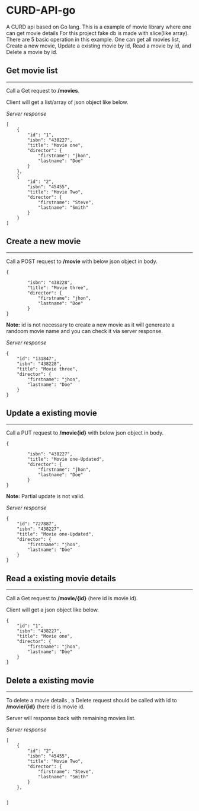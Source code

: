 # CURD-API-go
A CURD api based on Go lang.
This is a example of movie library where one can get movie details
For this project fake db is made with slice(like array). There are 5 basic operation in this example. One can get all movies list, Create a new movie, Update a existing movie by id, Read a movie by id, and Delete a movie by id.

## Get movie list
---
Call a Get request to **/movies**. 

Client will get a list/array  of json object like below.

_Server response_

```
[
    {
        "id": "1",
        "isbn": "438227",
        "title": "Movie one",
        "director": {
            "firstname": "jhon",
            "lastname": "Doe"
        }
    },
    {
        "id": "2",
        "isbn": "45455",
        "title": "Movie Two",
        "director": {
            "firstname": "Steve",
            "lastname": "Smith"
        }
    }
]
```

## Create a new movie 
---
Call a POST request to **/movie** with below json object in body.

```
{
        
        "isbn": "438228",
        "title": "Movie three",
        "director": {
            "firstname": "jhon",
            "lastname": "Doe"
        }
}
```

__Note:__ id is not necessary to create a new movie as it will genereate a randoom movie name and you can check it via server response. 

_Server response_

```
{
    "id": "131847",
    "isbn": "438228",
    "title": "Movie three",
    "director": {
        "firstname": "jhon",
        "lastname": "Doe"
    }
}
```

## Update a existing movie
---
Call a PUT request to **/movie{id}** with below json object in body.

```
{
        
        "isbn": "438227",
        "title": "Movie one-Updated",
        "director": {
            "firstname": "jhon",
            "lastname": "Doe"
        }
}
```


**Note:**  Partial update is not valid.




_Server response_
```
{
    "id": "727887",
    "isbn": "438227",
    "title": "Movie one-Updated",
    "director": {
        "firstname": "jhon",
        "lastname": "Doe"
    }
}
```
## Read a existing movie details
---
Call a Get request to **/movie/{id}** (here id is movie id). 

Client will get a json object like below.
```
{
    "id": "1",
    "isbn": "438227",
    "title": "Movie one",
    "director": {
        "firstname": "jhon",
        "lastname": "Doe"
    }
}
```

## Delete a existing movie
---
To delete a movie details , a Delete request should be called with id to  **/movie/{id}** (here id is movie id.

Server will response back with remaining movies list.

_Server response_
```
[
    {
        "id": "2",
        "isbn": "45455",
        "title": "Movie Two",
        "director": {
            "firstname": "Steve",
            "lastname": "Smith"
        }
    },
  
  
]
```